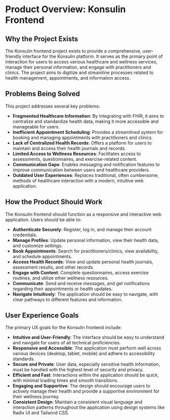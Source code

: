 # Product Overview: Konsulin Frontend

## Why the Project Exists

The Konsulin frontend project exists to provide a comprehensive, user-friendly interface for the Konsulin platform. It serves as the primary point of interaction for users to access various healthcare and wellness services, manage their personal information, and engage with practitioners and clinics. The project aims to digitize and streamline processes related to health management, appointments, and information access.

## Problems Being Solved

This project addresses several key problems:

- **Fragmented Healthcare Information**: By integrating with FHIR, it aims to centralize and standardize health data, making it more accessible and manageable for users.
- **Inefficient Appointment Scheduling**: Provides a streamlined system for booking and managing appointments with practitioners and clinics.
- **Lack of Centralized Health Records**: Offers a platform for users to maintain and access their health journals and records.
- **Limited Access to Wellness Resources**: Facilitates access to assessments, questionnaires, and exercise-related content.
- **Communication Gaps**: Enables messaging and notification features to improve communication between users and healthcare providers.
- **Outdated User Experiences**: Replaces traditional, often cumbersome, methods of healthcare interaction with a modern, intuitive web application.

## How the Product Should Work

The Konsulin frontend should function as a responsive and interactive web application. Users should be able to:

- **Authenticate Securely**: Register, log in, and manage their account credentials.
- **Manage Profiles**: Update personal information, view their health data, and customize settings.
- **Book Appointments**: Search for practitioners/clinics, view availability, and schedule appointments.
- **Access Health Records**: View and update personal health journals, assessment results, and other records.
- **Engage with Content**: Complete questionnaires, access exercise routines, and utilize other wellness resources.
- **Communicate**: Send and receive messages, and get notifications regarding their appointments or health updates.
- **Navigate Intuitively**: The application should be easy to navigate, with clear pathways to different features and information.

## User Experience Goals

The primary UX goals for the Konsulin frontend include:

- **Intuitive and User-Friendly**: The interface should be easy to understand and navigate for users of all technical proficiencies.
- **Responsive and Accessible**: The application must perform well across various devices (desktop, tablet, mobile) and adhere to accessibility standards.
- **Secure and Private**: User data, especially sensitive health information, must be handled with the highest level of security and privacy.
- **Efficient and Fast**: Interactions within the application should be quick, with minimal loading times and smooth transitions.
- **Engaging and Supportive**: The design should encourage users to actively manage their health and provide a supportive environment for their wellness journey.
- **Consistent Design**: Maintain a consistent visual language and interaction patterns throughout the application using design systems like Radix UI and Tailwind CSS.
